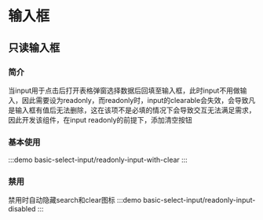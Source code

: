 # 输入框

## 只读输入框

### 简介

当input用于点击后打开表格弹窗选择数据后回填至输入框，此时input不用做输入，因此需要设为readonly，而readonly时，input的clearable会失效，会导致凡是输入框有值后无法删除，这在该项不是必填的情况下会导致交互无法满足需求，因此开发该组件，在input readonly的前提下，添加清空按钮

### 基本使用

:::demo
basic-select-input/readonly-input-with-clear
:::

### 禁用

禁用时自动隐藏search和clear图标
:::demo
basic-select-input/readonly-input-disabled
:::
